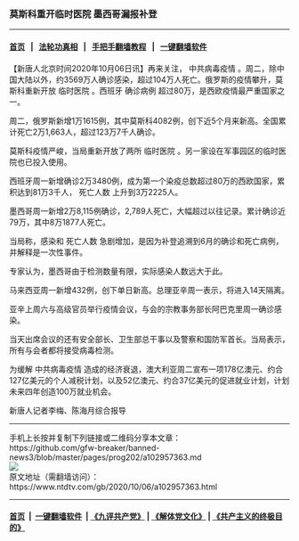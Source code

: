 ### 莫斯科重开临时医院 墨西哥漏报补登
------------------------

#### [首页](https://github.com/gfw-breaker/banned-news3/blob/master/README.md) &nbsp;&nbsp;|&nbsp;&nbsp; [法轮功真相](https://github.com/begood0513/basic/blob/master/README.md)  &nbsp;&nbsp;|&nbsp;&nbsp; [手把手翻墙教程](https://github.com/gfw-breaker/guides/wiki)  &nbsp;&nbsp;|&nbsp;&nbsp; [一键翻墙软件](https://github.com/gfw-breaker/nogfw/blob/master/README.md)  



<div><div class="post_content" itemprop="articleBody">
 <p>
  【新唐人北京时间2020年10月06日讯】再来关注，
  <ok href="https://www.ntdtv.com/gb/中共病毒疫情.htm">
   中共病毒疫情
  </ok>
  。周二，除中国大陆以外，约3569万人确诊感染，超过104万人死亡。俄罗斯的疫情攀升，莫斯科重新开放
  <ok href="https://www.ntdtv.com/gb/临时医院.htm">
   临时医院
  </ok>
  。西班牙
  <ok href="https://www.ntdtv.com/gb/确诊病例.htm">
   确诊病例
  </ok>
  超过80万，是西欧疫情最严重国家之一。
 </p>
 <p>
  周二，俄罗斯新增1万1615例，其中莫斯科4082例，创下近5个月来新高。全国累计死亡2万1,663人，超过123万7千人确诊。
 </p>
 <p>
  莫斯科疫情严峻，当局重新开放了两所
  <ok href="https://www.ntdtv.com/gb/临时医院.htm">
   临时医院
  </ok>
  。另一家设在军事园区的临时医院也已投入使用。
 </p>
 <p>
  西班牙周一新增确诊2万3480例，成为第一个染疫总数超过80万的西欧国家，累积达到81万3千人，
  <ok href="https://www.ntdtv.com/gb/死亡人数.htm">
   死亡人数
  </ok>
  上升到3万2225人。
 </p>
 <p>
  墨西哥周一新增2万8,115例确诊，2,789人死亡，大幅超过以往记录。累计确诊近79万，其中8万1877人死亡。
 </p>
 <p>
  当局称，感染和
  <ok href="https://www.ntdtv.com/gb/死亡人数.htm">
   死亡人数
  </ok>
  急剧增加，是因为补登追溯到6月的确诊和死亡病例，并解释是一次性事件。
 </p>
 <p>
  专家认为，墨西哥由于检测数量有限，实际感染人数远大于此。
 </p>
 <p>
  马来西亚周一新增432例，创下单日新高。总理亚辛周一表示，将进入14天隔离。
 </p>
 <p>
  亚辛上周六与高级官员举行疫情会议，与会的宗教事务部长阿巴克里周一确诊感染。
 </p>
 <p>
  当天出席会议的还有安全部长、卫生部总干事以及警察和国防军首长。当局表示，所有与会者都将接受病毒检测。
 </p>
 <p>
  为缓解
  <ok href="https://www.ntdtv.com/gb/中共病毒疫情.htm">
   中共病毒疫情
  </ok>
  造成的经济衰退，澳大利亚周二宣布一项178亿澳元、约合127亿美元的个人减税计划，以及52亿澳元、约合37亿美元的促进就业计划，计划未来四年创造100万就业机会。
 </p>
 <p>
  新唐人记者李梅、陈海月综合报导
 </p>
 <div class="single_ad">
 </div>
</div>
</div>
<hr/>
手机上长按并复制下列链接或二维码分享本文章：<br/>
https://github.com/gfw-breaker/banned-news3/blob/master/pages/prog202/a102957363.md <br/>
<a href='https://github.com/gfw-breaker/banned-news3/blob/master/pages/prog202/a102957363.md'><img src='https://github.com/gfw-breaker/banned-news3/blob/master/pages/prog202/a102957363.md.png'/></a> <br/>
原文地址（需翻墙访问）：https://www.ntdtv.com/gb/2020/10/06/a102957363.html


------------------------
#### [首页](https://github.com/gfw-breaker/banned-news3/blob/master/README.md) &nbsp;|&nbsp; [一键翻墙软件](https://github.com/gfw-breaker/nogfw/blob/master/README.md) &nbsp;| [《九评共产党》](https://github.com/gfw-breaker/9ping.md/blob/master/README.md#九评之一评共产党是什么) | [《解体党文化》](https://github.com/gfw-breaker/jtdwh.md/blob/master/README.md) | [《共产主义的终极目的》](https://github.com/gfw-breaker/gczydzjmd.md/blob/master/README.md)


<img src='http://gfw-breaker.win/banned-news3/pages/prog202/a102957363.md' width='0px' height='0px'/>